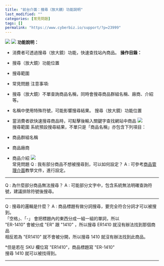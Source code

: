 ```yaml
---
title: "前台介面：搜尋（放大鏡）功能說明"
last_modified: ""
categories: [常見問題]
tags: []
permalink: "https://www.cyberbiz.io/support/?p=23999"
---
```


![](https://www.cyberbiz.io/support/wp-content/uploads/適用站別.png)
[![](https://www.cyberbiz.io/support/wp-content/uploads/台灣站.png)](https://www.cyberbiz.io/support/?page_id=2490)
**功能說明：**  

* 消費者可透過搜尋（放大鏡）功能，快速查找站內商品。
**操作目錄：**

* 搜尋（放大鏡）功能位置
* 搜尋範圍
* 常見問題
注意事項:  

* 搜尋（放大鏡）不單查詢商品名稱，同時會搜尋商品群組名稱、廠商、介紹等。
* 名稱中使用特殊符號，可能影響搜尋結果。
搜尋（放大鏡）功能位置

* 當消費者欲快速搜尋商品時，可點擊後輸入關鍵字查找網站中商品
[![](https://www.cyberbiz.io/support/wp-content/uploads/2021/12/搜尋（放大鏡）功能1.png)](https://www.cyberbiz.io/support/wp-content/uploads/2021/12/搜尋（放大鏡）功能1.png)  
搜尋範圍 系統預設搜尋結果，不單只是「商品名稱」亦包含下列項目：  


* 商品群組名稱
* 商品廠商
* 商品介紹
[![](https://www.cyberbiz.io/support/wp-content/uploads/搜尋（放大鏡）功能2.png)](https://www.cyberbiz.io/support/wp-content/uploads/搜尋（放大鏡）功能2.png)  
常見問題 Q : 我有部分商品不想被搜尋到，可以如何設定？ A :
可參考[商品管理介面](https://www.cyberbiz.io/support/?p=7424#c)教學文件，進行設定。

* * *

Q : 為什麼部分商品無法搜尋？ A : 可能部分文字中，包含系統無法明確查詢符號，建議排除符號後搜尋。

* * *

Q : 搜尋的邏輯是什麼？ A : 商品標題有做分詞搜尋，要完全符合分詞才可以被搜到。  
「空格」、「-」 會把標題內的東西分成一組一組的單詞，所以  
"ER-1410" 會被分成 "ER" 跟 "1410" ，所以搜尋 ER1410 就沒有辦法找到那個商品  
相反若為 "ER1410" 就不會被分開，所以搜尋 1410 就沒有辦法找到此商品。  

*但是若在 SKU 欄位寫 "ER1410"，商品標題寫 "ER-1410"  
搜尋 1410 就可以被找得到。

* * *



